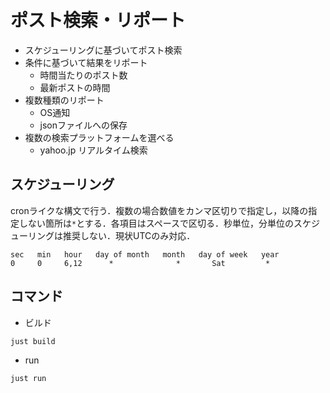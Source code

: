 # ポスト検索・リポート

- スケジューリングに基づいてポスト検索
- 条件に基づいて結果をリポート
  - 時間当たりのポスト数
  - 最新ポストの時間
- 複数種類のリポート
  - OS通知
  - jsonファイルへの保存
- 複数の検索プラットフォームを選べる
  - yahoo.jp リアルタイム検索

## スケジューリング

cronライクな構文で行う．複数の場合数値をカンマ区切りで指定し，以降の指定しない箇所は`*`とする．各項目はスペースで区切る．秒単位，分単位のスケジューリングは推奨しない．現状UTCのみ対応．

```text
sec   min   hour   day of month   month   day of week   year
0     0     6,12      *              *       Sat         *
```

## コマンド

- ビルド

```sh
just build
```

- run

```sh
just run
```

